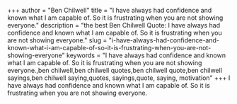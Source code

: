 +++
author = "Ben Chilwell"
title = "I have always had confidence and known what I am capable of. So it is frustrating when you are not showing everyone."
description = "the best Ben Chilwell Quote: I have always had confidence and known what I am capable of. So it is frustrating when you are not showing everyone."
slug = "i-have-always-had-confidence-and-known-what-i-am-capable-of-so-it-is-frustrating-when-you-are-not-showing-everyone"
keywords = "I have always had confidence and known what I am capable of. So it is frustrating when you are not showing everyone.,ben chilwell,ben chilwell quotes,ben chilwell quote,ben chilwell sayings,ben chilwell saying,quotes, sayings,quote, saying, motivation"
+++
I have always had confidence and known what I am capable of. So it is frustrating when you are not showing everyone.
